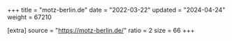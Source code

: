 +++
title = "motz-berlin.de"
date = "2022-03-22"
updated = "2024-04-24"
weight = 67210

[extra]
source = "https://motz-berlin.de/"
ratio = 2
size = 66
+++
